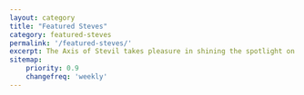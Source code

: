 ```yaml
---
layout: category
title: "Featured Steves"
category: featured-steves
permalink: '/featured-steves/'
excerpt: The Axis of Stevil takes pleasure in shining the spotlight on Steves who shows excellence in their field.
sitemap:
    priority: 0.9
    changefreq: 'weekly'
---
```

